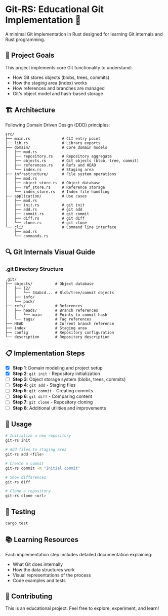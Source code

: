 # Git-RS: Educational Git Implementation 🦀

A minimal Git implementation in Rust designed for learning Git internals and Rust programming.

## 🎯 Project Goals

This project implements core Git functionality to understand:
- How Git stores objects (blobs, trees, commits)
- How the staging area (index) works
- How references and branches are managed
- Git's object model and hash-based storage

## 🏗️ Architecture

Following Domain Driven Design (DDD) principles:

```
src/
├── main.rs              # CLI entry point
├── lib.rs               # Library exports
├── domain/              # Core domain models
│   ├── mod.rs
│   ├── repository.rs    # Repository aggregate
│   ├── objects.rs       # Git objects (blob, tree, commit)
│   ├── references.rs    # Refs and HEAD
│   └── index.rs         # Staging area
├── infrastructure/      # File system operations
│   ├── mod.rs
│   ├── object_store.rs  # Object database
│   ├── ref_store.rs     # Reference storage
│   └── index_store.rs   # Index file handling
├── application/         # Use cases
│   ├── mod.rs
│   ├── init.rs          # git init
│   ├── add.rs           # git add
│   ├── commit.rs        # git commit
│   ├── diff.rs          # git diff
│   └── clone.rs         # git clone
└── cli/                 # Command line interface
    ├── mod.rs
    └── commands.rs
```

## 🔍 Git Internals Visual Guide

### .git Directory Structure
```
.git/
├── objects/          # Object database
│   ├── 12/
│   │   └── 34abcd... # Blob/tree/commit objects
│   ├── info/
│   └── pack/
├── refs/             # References
│   ├── heads/        # Branch references
│   │   └── main      # Points to commit hash
│   └── tags/         # Tag references
├── HEAD              # Current branch reference
├── index             # Staging area
├── config            # Repository configuration
└── description       # Repository description
```

## 📋 Implementation Steps

- [x] **Step 1**: Domain modeling and project setup
- [x] **Step 2**: `git init` - Repository initialization
- [ ] **Step 3**: Object storage system (blobs, trees, commits)
- [ ] **Step 4**: `git add` - Staging files
- [ ] **Step 5**: `git commit` - Creating commits
- [ ] **Step 6**: `git diff` - Comparing content
- [ ] **Step 7**: `git clone` - Repository cloning
- [ ] **Step 8**: Additional utilities and improvements

## 🚀 Usage

```bash
# Initialize a new repository
git-rs init

# Add files to staging area
git-rs add <file>

# Create a commit
git-rs commit -m "Initial commit"

# Show differences
git-rs diff

# Clone a repository
git-rs clone <url>
```

## 🧪 Testing

```bash
cargo test
```

## 📚 Learning Resources

Each implementation step includes detailed documentation explaining:
- What Git does internally
- How the data structures work
- Visual representations of the process
- Code examples and tests

## 🤝 Contributing

This is an educational project. Feel free to explore, experiment, and learn!
